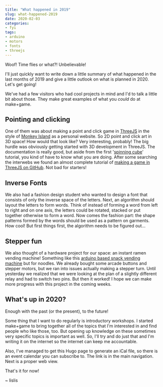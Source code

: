 ```yaml
---
title: "What happened in 2019"
slug: what-happened-2019
date: 2020-02-03
categories:
- fyi
tags:
- arduino
- motors
- fonts
- threejs
---
```


Woof! Time flies or what?! Unbelievable!

I'll just quickly want to write down a little summary of what happened in the last months of 2019 and give a little outlook on what is planned in 2020. Let's get going!

We've had a few visitors who had cool projects in mind and I'd to talk a little bit about those. They make great examples of what you *could* do at make+game.

## Pointing and clicking

One of them was about making a point and click game in [ThreeJS](https://threejs.org/) in the style of [Monkey Island](https://en.wikipedia.org/wiki/Monkey_Island_(series)) as a personal website. So 2D point and click art in 3D space! How would that look like? Very interesting, probably! The big hurdle was obviously getting started with 3D development in ThreeJS. The documentation is really good, but aside from the first '[spinning cube](https://threejs.org/docs/#manual/en/introduction/Creating-a-scene)' tutorial, you kind of have to know what you are doing. After some searching the interwebs we found an almost complete tutorial of [making a game in ThreeJS on GitHub](https://github.com/saucecode/threejs-demos). Not bad for starters!

## Inverse Fonts

We also had a fashion design student who wanted to design a font that consists of only the inverse space of the letters. Next, an algorithm should layout the letters to form words. Think of instead of forming a word from left to right and on one axis, the letters could be rotated, stacked or put together otherwise to form a word. Now comes the fashion part: the shape patterns formed by the words should be used as a pattern on garments. How cool! But first things first, the algorithm needs to be figured out...

## Stepper fun

We also thought of a hardware project for our space: an instant ramen vending machine! Something like this [arduino based snack vending machine](https://blog.arduino.cc/2016/06/29/venduino-is-a-diy-arduino-vending-machine/) but for noodles. We already bought some arcade buttons and stepper motors, but we ran into issues actually making a stepper turn. Until yesterday we realized that we were looking at the plan of a slightly different relay and had to switch two pins. But then it worked! I hope we can make more progress with this project in the coming weeks.

## What's up in 2020?

Enough with the past (or the present), to the future!

Some thing that I want to do regularly is introductory workshops. I started make+game to bring together all of the topics that I'm interested in and find people who like those, too. But opening up knowledge on these sometimes very specific topics is important as well. So, I'll try and do just that and I'm writing it on the internet so the internet can keep me accountable.

Also, I've managed to get this Hugo page to generate an iCal file, so there is an event calendar you can subscribe to. The link is in the main navigation. Next is a proper web view.

That's it for now!

~ lislis
